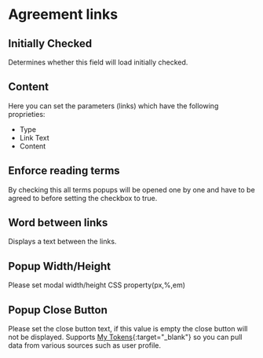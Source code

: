 # Agreement links

## Initially Checked

Determines whether this field will load initially checked.

## Content

Here you can set the parameters (links) which have the following proprieties:

* Type
* Link Text
* Content

## Enforce reading terms

By checking this all terms popups will be opened one by one and have to be agreed to before setting the checkbox to true.

## Word between links

Displays a text between the links.

## Popup Width/Height

Please set modal width/height CSS property(px,%,em)

## Popup Close Button

Please set the close button text, if this value is empty the close button will not be displayed. Supports [My Tokens](http://www.dnnsharp.com/dnn/modules/my-custom-tokens){:target="_blank"} so you can pull data from various sources such as user profile.
